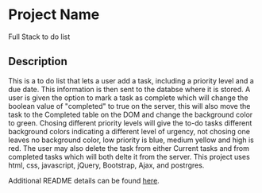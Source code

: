 # Project Name
Full Stack to do list
## Description

This is a to do list that lets a user add a task, including a priority level and a due date. This information is then sent to the databse where it is stored.  A user is given the option to mark a task as complete which will change the boolean value of "completed" to true on the server, this will also move the task to the Completed table on the DOM and change the background color to green. Chosing different priority levels will give the to-do tasks different background colors indicating a different level of urgency, not chosing one leaves no background color, low priority is blue, medium yellow and high is red. The user may also delete the task from either Current tasks and from completed tasks which will both delte it from the server.
This project uses html, css, javascript, jQuery, Bootstrap, Ajax, and postrgres.

Additional README details can be found [here](https://github.com/PrimeAcademy/readme-template/blob/master/README.md).
